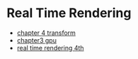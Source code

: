 # Real Time Rendering

- [chapter 4 transform](https://github.com/Uyouii/bookreading/blob/master/%E5%9B%BE%E5%BD%A2%E5%AD%A6/Real%20Time%20Rendering/chapter%204%20transform.md)
- [chapter3 gpu](https://github.com/Uyouii/bookreading/blob/master/%E5%9B%BE%E5%BD%A2%E5%AD%A6/Real%20Time%20Rendering/chapter3%20gpu.md)
- [real time rendering 4th](https://github.com/Uyouii/bookreading/blob/master/%E5%9B%BE%E5%BD%A2%E5%AD%A6/Real%20Time%20Rendering/real%20time%20rendering%204th.md)
